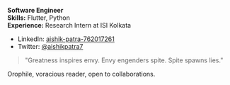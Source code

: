 **Software Engineer**  
**Skills:** Flutter, Python  
**Experience:** Research Intern at ISI Kolkata

- LinkedIn: [aishik-patra-762017261](https://www.linkedin.com/in/aishik-patra-762017261)
- Twitter: [@aishikpatra7](https://x.com/aishikpatra7)

> "Greatness inspires envy. Envy engenders spite. Spite spawns lies."

Orophile, voracious reader, open to collaborations.
